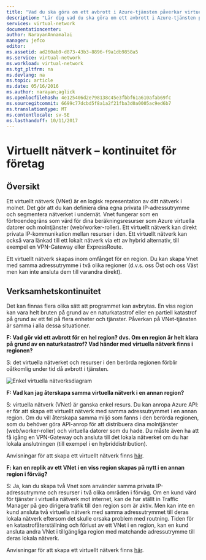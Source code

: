 ```yaml
---
title: "Vad du ska göra om ett avbrott i Azure-tjänsten påverkar virtuella Azure-nätverk | Microsoft Docs"
description: "Lär dig vad du ska göra om ett avbrott i Azure-tjänsten påverkar virtuella Azure-nätverk."
services: virtual-network
documentationcenter: 
author: NarayanAnnamalai
manager: jefco
editor: 
ms.assetid: ad260ab9-d873-43b3-8896-f9a1db9858a5
ms.service: virtual-network
ms.workload: virtual-network
ms.tgt_pltfrm: na
ms.devlang: na
ms.topic: article
ms.date: 05/16/2016
ms.author: narayan;aglick
ms.openlocfilehash: 4e125406d2e798138c45e3fbbf61a610afab69fc
ms.sourcegitcommit: 6699c77dcbd5f8a1a2f21fba3d0a0005ac9ed6b7
ms.translationtype: MT
ms.contentlocale: sv-SE
ms.lasthandoff: 10/11/2017
---
```

# <a name="virtual-network--business-continuity"></a>Virtuellt nätverk – kontinuitet för företag
## <a name="overview"></a>Översikt
Ett virtuellt nätverk (VNet) är en logisk representation av ditt nätverk i molnet. Det gör att du kan definiera dina egna privata IP-adressutrymme och segmentera nätverket i undernät. Vnet fungerar som en förtroendegräns som värd för dina beräkningsresurser som Azure virtuella datorer och molntjänster (web/worker-roller). Ett virtuellt nätverk kan direkt privata IP-kommunikation mellan resurser i den. Ett virtuellt nätverk kan också vara länkad till ett lokalt nätverk via ett av hybrid alternativ, till exempel en VPN-Gateway eller ExpressRoute.

Ett virtuellt nätverk skapas inom omfånget för en region. Du kan skapa Vnet med samma adressutrymme i två olika regioner (d.v.s. oss Öst och oss Väst men kan inte ansluta dem till varandra direkt). 

## <a name="business-continuity"></a>Verksamhetskontinuitet
Det kan finnas flera olika sätt att programmet kan avbrytas. En viss region kan vara helt bruten på grund av en naturkatastrof eller en partiell katastrof på grund av ett fel på flera enheter och tjänster. Påverkan på VNet-tjänsten är samma i alla dessa situationer.

**F: Vad gör vid ett avbrott för en hel region? dvs. Om en region är helt klara på grund av en naturkatastrof? Vad händer med virtuella nätverk finns i regionen?**

S: det virtuella nätverket och resurser i den berörda regionen förblir oåtkomlig under tid då avbrott i tjänsten.

![Enkel virtuella nätverksdiagram](./media/virtual-network-disaster-recovery-guidance/vnet.png)

**F: Vad kan jag återskapa samma virtuella nätverk i en annan region?**

S: virtuella nätverk (VNet) är ganska enkel resurs. Du kan anropa Azure API: er för att skapa ett virtuellt nätverk med samma adressutrymmet i en annan region. Om du vill återskapa samma miljö som fanns i den berörda regionen, som du behöver göra API-anrop för att distribuera dina molntjänster (web/worker-roller) och virtuella datorer som du hade. Du måste även ha att få igång en VPN-Gateway och ansluta till det lokala nätverket om du har lokala anslutningen (till exempel i en hybriddistribution).

Anvisningar för att skapa ett virtuellt nätverk finns [här](virtual-networks-create-vnet-arm-pportal.md). 

**F: kan en replik av ett VNet i en viss region skapas på nytt i en annan region i förväg?**

S: Ja, kan du skapa två Vnet som använder samma privata IP-adressutrymme och resurser i två olika områden i förväg. Om en kund värd för tjänster i virtuella nätverk mot internet, kan de har ställt in Traffic Manager på geo dirigera trafik till den region som är aktiv. Men kan inte en kund ansluta två virtuella nätverk med samma adressutrymmet till deras lokala nätverk eftersom det skulle orsaka problem med routning. Tiden för en katastrofåterställning och förlust av ett VNet i en region, kan en kund ansluta andra VNet i tillgängliga region med matchande adressutrymme till deras lokala nätverk.

Anvisningar för att skapa ett virtuellt nätverk finns [här](virtual-networks-create-vnet-arm-pportal.md).

